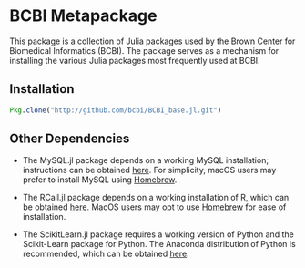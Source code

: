 # BCBI Metapackage
This package is a collection of Julia packages used by the Brown Center for Biomedical Informatics (BCBI). The package serves as a mechanism for installing the various Julia packages most frequently used at BCBI.

## Installation
```julia
Pkg.clone("http://github.com/bcbi/BCBI_base.jl.git")
```

## Other Dependencies
* The MySQL.jl package depends on a working MySQL installation; instructions can be obtained [here](https://dev.mysql.com/doc/refman/5.7/en/installing.html). For simplicity, macOS users may prefer to install MySQL using [Homebrew](https://brew.sh/).

* The RCall.jl package depends on a working installation of R, which can be obtained [here](https://www.r-project.org/). MacOS users may opt to use [Homebrew](https://brew.sh/) for ease of installation.

* The ScikitLearn.jl package requires a working version of Python and the Scikit-Learn package for Python. The Anaconda distribution of Python is recommended, which can be obtained [here](https://www.continuum.io/downloads).


     
